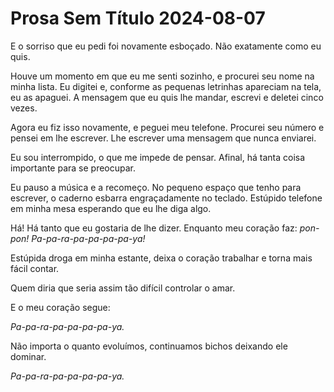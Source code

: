 <!-- Prosa Sem Título 2024-08-07 :: 2024-08-07 22:18:02 -->

# Prosa Sem Título 2024-08-07

E o sorriso que eu pedi foi novamente esboçado. Não exatamente como eu quis.

Houve um momento em que eu me senti sozinho, e procurei seu nome na minha lista.
Eu digitei e, conforme as pequenas letrinhas apareciam na tela, eu as apaguei. A
mensagem que eu quis lhe mandar, escrevi e deletei cinco vezes.

Agora eu fiz isso novamente, e peguei meu telefone. Procurei seu número e pensei
em lhe escrever. Lhe escrever uma mensagem que nunca enviarei.

Eu sou interrompido, o que me impede de pensar. Afinal, há tanta coisa
importante para se preocupar.

Eu pauso a música e a recomeço. No pequeno espaço que tenho para escrever, o
caderno esbarra engraçadamente no teclado. Estúpido telefone em minha mesa
esperando que eu lhe diga algo.

Há! Há tanto que eu gostaria de lhe dizer. Enquanto meu coração faz: *pon-pon!*
*Pa-pa-ra-pa-pa-pa-pa-ya!*

Estúpida droga em minha estante, deixa o coração trabalhar e torna mais fácil
contar.

Quem diria que seria assim tão difícil controlar o amar.

E o meu coração segue:

*Pa-pa-ra-pa-pa-pa-pa-ya.*

Não importa o quanto evoluímos, continuamos bichos deixando ele dominar.

*Pa-pa-ra-pa-pa-pa-pa-ya.*
